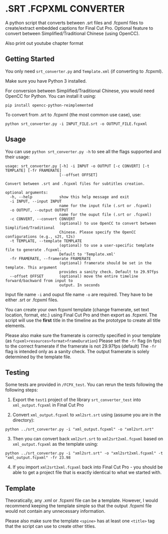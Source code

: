 # .SRT .FCPXML CONVERTER

A python script that converts between .srt files and .fcpxml files to create/extract embedded captions for Final Cut Pro.
Optional feature to convert between Simplified/Traditional Chinese (using OpenCC).

Also print out youtube chapter format

## Getting Started

You only need `srt_converter.py` and `Template.xml` (if converting to .fcpxml).

Make sure you have Python 3 installed.

For conversion between Simplified/Traditional Chinese, you would need OpenCC for Python.
You can install it using:
```
pip install opencc-python-reimplemented
```

To convert from .srt to .fcpxml (the most common use case), use:
```
python srt_converter.py -i INPUT_FILE.srt -o OUTPUT_FILE.fcpxml
```

## Usage

You can use `python srt_converter.py -h` to see all the flags supported and their usage:
```
usage: srt_converter.py [-h] -i INPUT -o OUTPUT [-c CONVERT] [-t TEMPLATE] [-fr FRAMERATE]
                        [--offset OFFSET]

Convert between .srt and .fcpxml files for subtitles creation.

optional arguments:
  -h, --help            show this help message and exit
  -i INPUT, --input INPUT
                        name for the input file (.srt or .fcpxml)
  -o OUTPUT, --output OUTPUT
                        name for the ouput file (.srt or .fcpxml)
  -c CONVERT, --convert CONVERT
                        (optional) to use OpenCC to convert between Simplified/Traditional
                        Chinese. Please specify the OpenCC configurations (e.g., s2t, t2s)
  -t TEMPLATE, --template TEMPLATE
                        (optional) to use a user-specific template file to generate .fcpxml.
                        Default to 'Template.xml'
  -fr FRAMERATE, --framerate FRAMERATE
                        (optional) framerate should be set in the template. This argument
                        provides a sanity check. Default to 29.97fps
  --offset OFFSET       (optional) move the entire timeline forward/backward from input to
                        output. In seconds
```

Input file name `-i` and ouput file name `-o` are required. They have to be either .srt or .fcpxml files.

You can create your own fcpxml template (change framerate, set text location, format, etc.) using Final Cut Pro and then export as .fcpxml. 
The script will use the **first** title in the timeline as the prototype to create all title elements.

Please also make sure the framerate is correctly specified in your template (as `fcpxml>resources>format>frameDuration`)
Please set the `-fr` flag (in fps) to the correct framerate if the framerate is not 29.97fps (default)
The `-fr` flag is intended only as a sanity check. The output framerate is solely determined by the template file.

## Testing

Some tests are provided in `/FCPX_test`. You can rerun the tests following the following steps:

1) Export the `test1` project of the library `srt_converter_test` into `xml_output.fcpxml` in Final Cut Pro

2) Convert `xml_output.fcpxml` to `xml2srt.srt` using (assume you are in the directory):
```
python ../srt_converter.py -i "xml_output.fcpxml" -o "xml2srt.srt"
```

3) Then you can convert back `xml2srt.srt` to `xml2srt2xml.fcpxml` based on `xml_output.fcpxml` as the template using:
```
python ../srt_converter.py -i "xml2srt.srt" -o "xml2srt2xml.fcpxml" -t "xml_output.fcpxml" -fr 23.98
```

4) If you import `xml2srt2xml.fcpxml` back into Final Cut Pro - you should be able to get a project file that is exactly identical to what we started with. 

## Template

Theoratically, any .xml or .fcpxml file can be a template. However, I would recommend keeping the template simple so that the output .fcpxml file would not contain any unnecessary information. 

Please also make sure the template `<spine>` has at least one `<title>` tag that the script can use to create other titles.

